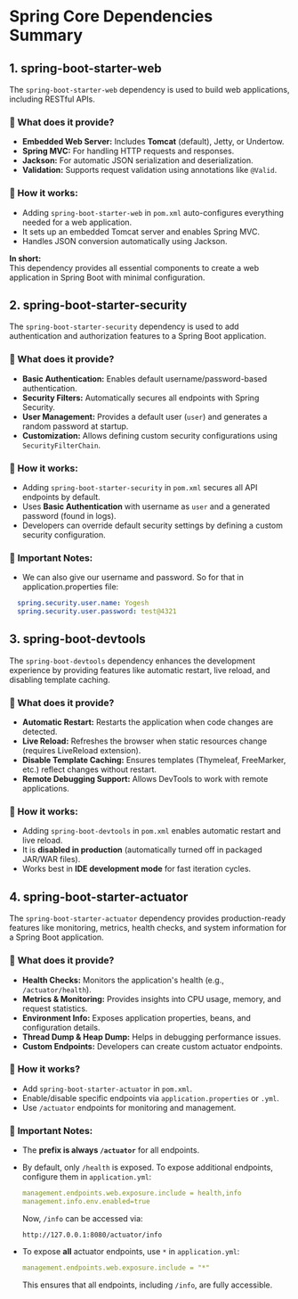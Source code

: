 # Spring Core Dependencies Summary  

## 1. spring-boot-starter-web
The `spring-boot-starter-web` dependency is used to build web applications, including RESTful APIs.  

### 🔹 What does it provide?  
- **Embedded Web Server:** Includes **Tomcat** (default), Jetty, or Undertow.  
- **Spring MVC:** For handling HTTP requests and responses.  
- **Jackson:** For automatic JSON serialization and deserialization.  
- **Validation:** Supports request validation using annotations like `@Valid`.  

### 🔹 How it works:  
- Adding `spring-boot-starter-web` in `pom.xml` auto-configures everything needed for a web application.  
- It sets up an embedded Tomcat server and enables Spring MVC.  
- Handles JSON conversion automatically using Jackson.  

**In short:**  
This dependency provides all essential components to create a web application in Spring Boot with minimal configuration.

## 2. spring-boot-starter-security
The `spring-boot-starter-security` dependency is used to add authentication and authorization features to a Spring Boot application.  

### 🔹 What does it provide?  
- **Basic Authentication:** Enables default username/password-based authentication.  
- **Security Filters:** Automatically secures all endpoints with Spring Security.  
- **User Management:** Provides a default user (`user`) and generates a random password at startup.  
- **Customization:** Allows defining custom security configurations using `SecurityFilterChain`.  

### 🔹 How it works:  
- Adding `spring-boot-starter-security` in `pom.xml` secures all API endpoints by default.  
- Uses **Basic Authentication** with username as `user` and a generated password (found in logs).
- Developers can override default security settings by defining a custom security configuration.  

### 🔹 **Important Notes:**  
- We can also give our username and password. So for that in application.properties file:
```yaml
  spring.security.user.name: Yogesh
  spring.security.user.password: test@4321
  ```


## 3. spring-boot-devtools
The `spring-boot-devtools` dependency enhances the development experience by providing features like automatic restart, live reload, and disabling template caching.  

### 🔹 What does it provide?  
- **Automatic Restart:** Restarts the application when code changes are detected.  
- **Live Reload:** Refreshes the browser when static resources change (requires LiveReload extension).  
- **Disable Template Caching:** Ensures templates (Thymeleaf, FreeMarker, etc.) reflect changes without restart.  
- **Remote Debugging Support:** Allows DevTools to work with remote applications.  

### 🔹 How it works:  
- Adding `spring-boot-devtools` in `pom.xml` enables automatic restart and live reload.  
- It is **disabled in production** (automatically turned off in packaged JAR/WAR files).  
- Works best in **IDE development mode** for fast iteration cycles.  


## 4. spring-boot-starter-actuator 

The `spring-boot-starter-actuator` dependency provides production-ready features like monitoring, metrics, health checks, and system information for a Spring Boot application.  

### 🔹 **What does it provide?**  
- **Health Checks:** Monitors the application's health (e.g., `/actuator/health`).  
- **Metrics & Monitoring:** Provides insights into CPU usage, memory, and request statistics.  
- **Environment Info:** Exposes application properties, beans, and configuration details.  
- **Thread Dump & Heap Dump:** Helps in debugging performance issues.  
- **Custom Endpoints:** Developers can create custom actuator endpoints.  

### 🔹 **How it works?**  
- Add `spring-boot-starter-actuator` in `pom.xml`.  
- Enable/disable specific endpoints via `application.properties` or `.yml`.  
- Use `/actuator` endpoints for monitoring and management.  

### 🔹 **Important Notes:**  
- The **prefix is always `/actuator`** for all endpoints.  
- By default, only `/health` is exposed. To expose additional endpoints, configure them in `application.yml`:  
  
  ```yaml
  management.endpoints.web.exposure.include = health,info
  management.info.env.enabled=true
  ```  
  
  Now, `/info` can be accessed via:  
  
  `http://127.0.0.1:8080/actuator/info`

- To expose **all** actuator endpoints, use `*` in `application.yml`:  
  
  ```yaml
  management.endpoints.web.exposure.include = "*"
  ```  
  This ensures that all endpoints, including `/info`, are fully accessible.
